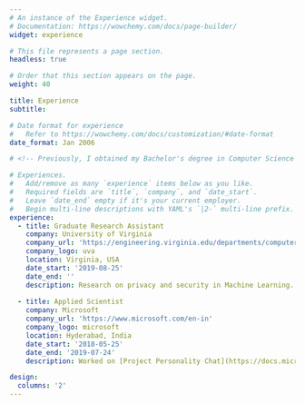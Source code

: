 ```yaml
---
# An instance of the Experience widget.
# Documentation: https://wowchemy.com/docs/page-builder/
widget: experience

# This file represents a page section.
headless: true

# Order that this section appears on the page.
weight: 40

title: Experience
subtitle:

# Date format for experience
#   Refer to https://wowchemy.com/docs/customization/#date-format
date_format: Jan 2006

# <!-- Previously, I obtained my Bachelor's degree in Computer Science from IIIT Delhi, where I worked at the PreCog research lab and IAB research lab. Post my graduation, I spent an amazing year at Microsoft India, working in STCI on amazing technologies around conversational agents and question-answering systems. -->

# Experiences.
#   Add/remove as many `experience` items below as you like.
#   Required fields are `title`, `company`, and `date_start`.
#   Leave `date_end` empty if it's your current employer.
#   Begin multi-line descriptions with YAML's `|2-` multi-line prefix.
experience:
  - title: Graduate Research Assistant
    company: University of Virginia
    company_url: 'https://engineering.virginia.edu/departments/computer-science'
    company_logo: uva
    location: Virginia, USA
    date_start: '2019-08-25'
    date_end: ''
    description: Research on privacy and security in Machine Learning.
        
  - title: Applied Scientist
    company: Microsoft
    company_url: 'https://www.microsoft.com/en-in'
    company_logo: microsoft
    location: Hyderabad, India
    date_start: '2018-05-25'
    date_end: '2019-07-24'
    description: Worked on [Project Personality Chat](https://docs.microsoft.com/en-us/azure/cognitive-services/qnamaker/how-to/chit-chat-knowledge-base?tabs=v1) and [Microsoft Icecaps](https://www.microsoft.com/en-us/research/project/microsoft-icecaps/).

design:
  columns: '2'
---
```


